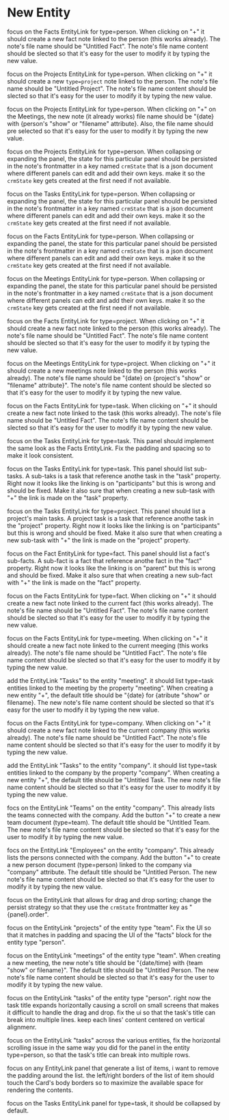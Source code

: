 # New Entity

focus on the Facts EntityLink for type=person. When clicking on "+" it should create a new fact note linked to the person (this works already). The note's file name should be "Untitled Fact". The note's file name content should be slected so that it's easy for the user to modify it by typing the new value.

focus on the Projects EntityLink for type=person. When clicking on "+" it should create a new `type=project` note linked to the person. The note's file name should be "Untitled Project". The note's file name content should be slected so that it's easy for the user to modify it by typing the new value.

focus on the Projects EntityLink for type=person. When clicking on "+" on the Meetings, the new note (it already works) file name should be "{date} with {person's "show" or "filename" attribute}. Also, the file name should pre selected so that it's easy for the user to modify it by typing the new value.

focus on the Projects EntityLink for type=person. When collapsing or expanding the panel, the state for this particular panel should be persisted in the note's frontmatter in a key named `crmState` that is a json document where different panels can edit and add their own keys. make it so the `crmState` key gets created at the first need if not available.

focus on the Tasks EntityLink for type=person. When collapsing or expanding the panel, the state for this particular panel should be persisted in the note's frontmatter in a key named `crmState` that is a json document where different panels can edit and add their own keys. make it so the `crmState` key gets created at the first need if not available.

focus on the Facts EntityLink for type=person. When collapsing or expanding the panel, the state for this particular panel should be persisted in the note's frontmatter in a key named `crmState` that is a json document where different panels can edit and add their own keys. make it so the `crmState` key gets created at the first need if not available.

focus on the Meetings EntityLink for type=person. When collapsing or expanding the panel, the state for this particular panel should be persisted in the note's frontmatter in a key named `crmState` that is a json document where different panels can edit and add their own keys. make it so the `crmState` key gets created at the first need if not available.

focus on the Facts EntityLink for type=project. When clicking on "+" it should create a new fact note linked to the person (this works already). The note's file name should be "Untitled Fact". The note's file name content should be slected so that it's easy for the user to modify it by typing the new value.

focus on the Meetings EntityLink for type=project. When clicking on "+" it should create a new meetings note linked to the person (this works already). The note's file name should be "{date} on {project's "show" or "filename" attribute}". The note's file name content should be slected so that it's easy for the user to modify it by typing the new value.

focus on the Facts EntityLink for type=task. When clicking on "+" it should create a new fact note linked to the task (this works already). The note's file name should be "Untitled Fact". The note's file name content should be slected so that it's easy for the user to modify it by typing the new value.

focus on the Tasks EntityLink for type=task. This panel should implement the same look as the Facts EntityLink. Fix the padding and spacing so to make it look consistent.

focus on the Tasks EntityLink for type=task. This panel should list sub-tasks. A sub-taks is a task that reference anothe task in the "task" property. Right now it looks like the linking is on "participants" but this is wrong and should be fixed. Make it also sure that when creating a new sub-task with "+" the link is made on the "task" property.

focus on the Tasks EntityLink for type=project. This panel should list a project's main tasks. A project task is a task that reference anothe task in the "project" property. Right now it looks like the linking is on "participants" but this is wrong and should be fixed. Make it also sure that when creating a new sub-task with "+" the link is made on the "project" property.

focus on the Fact EntityLink for type=fact. This panel should list a fact's sub-facts. A sub-fact is a fact that reference anothe fact in the "fact" property. Right now it looks like the linking is on "parent" but this is wrong and should be fixed. Make it also sure that when creating a new sub-fact with "+" the link is made on the "fact" property.

focus on the Facts EntityLink for type=fact. When clicking on "+" it should create a new fact note linked to the current fact (this works already). The note's file name should be "Untitled Fact". The note's file name content should be slected so that it's easy for the user to modify it by typing the new value.

focus on the Facts EntityLink for type=meeting. When clicking on "+" it should create a new fact note linked to the current meeging (this works already). The note's file name should be "Untitled Fact". The note's file name content should be slected so that it's easy for the user to modify it by typing the new value.

add the EntityLink "Tasks" to the entity "meeting". it should list type=task entities linked to the meeting by the property "meeting". When creating a new entity "+", the default title should be "{date} for {atribute "show" or filename}. The new note's file name content should be slected so that it's easy for the user to modify it by typing the new value.

focus on the Facts EntityLink for type=company. When clicking on "+" it should create a new fact note linked to the current company (this works already). The note's file name should be "Untitled Fact". The note's file name content should be slected so that it's easy for the user to modify it by typing the new value.

add the EntityLink "Tasks" to the entity "company". it should list type=task entities linked to the company by the property "company". When creating a new entity "+", the default title should be "Untitled Task. The new note's file name content should be slected so that it's easy for the user to modify it by typing the new value.

focs on the EntityLink "Teams" on the entity "company". This already lists the teams connected with the company. Add the button "+" to create a new team document (type=team). The default title should be "Untitled Team. The new note's file name content should be slected so that it's easy for the user to modify it by typing the new value.

focs on the EntityLink "Employees" on the entity "company". This already lists the persons connected with the company. Add the button "+" to create a new person document (type=person) linked to the company via "company" attribute. The default title should be "Untitled Person. The new note's file name content should be slected so that it's easy for the user to modify it by typing the new value.

focus on the EntityLink that allows for drag and drop sorting; change the persist strategy so that they use the `crmState` frontmatter key as "{panel}.order".

focus on the EntityLink "projects" of the entity type "team". Fix the UI so that it matches in padding and spacing the UI of the "facts" block for the entity type "person".

focus on the EntityLink "meetings" of the entity type "team". When creating a new meeting, the new note's title should be "{date/time} with {team "show" or filename}". The default title should be "Untitled Person. The new note's file name content should be slected so that it's easy for the user to modify it by typing the new value.

focus on the EntityLink "tasks" of the entity type "person". right now the task title expands horizontally causing a scroll on small screens that makes it difficult to handle the drag and drop. fix the ui so that the task's title can break into multiple lines. keep each lines' content centered on vertical alignmenr.

focus on the EntityLink "tasks" across the various entities, fix the horizontal scrolling issue in the same way you did for the panel in the entity type=person, so that the task's title can break into multiple rows.

focus on any EntityLink panel that generate a list of items, i want to remove the padding around the list. the left/right borders of the list of item should touch the Card's body borders so to maximize the available space for rendering the contents.

focus on the Tasks EntityLink panel for type=task, it should be collapsed by default.
